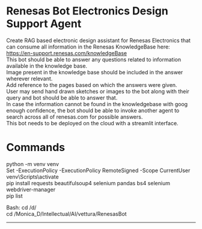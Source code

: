 # Renesas Bot Electronics Design Support Agent  
Create RAG based electronic design assistant for Renesas Electronics that can consume all information in the Renesas KnowledgeBase here: https://en-support.renesas.com/knowledgeBase  
This bot should be able to answer any questions related to information available in the knowledge base.  
Image present in the knowledge base should be included in the answer wherever relevant.  
Add reference to the pages based on which the answers were given.  
User may send hand drawn sketches or images to the bot along with their query and bot should be able to answer that.  
In case the information cannot be found in the knowledgebase with goog enough confidence, the bot should be able to invoke another agent to search across all of renesas.com for possible answers.  
This bot needs to be deployed on the cloud with a streamlit interface.  


# Commands  
python -m venv venv  
Set -ExecutionPolicy -ExecutionPolicy RemoteSigned -Scope CurrentUser  
venv\Scripts\activate  
pip install requests beautifulsoup4 selenium pandas bs4 selenium webdriver-manager  
pip list  

Bash: cd /d/  
cd /Monica_D/Intellectual/AI/vettura/RenesasBot  

------------------------
